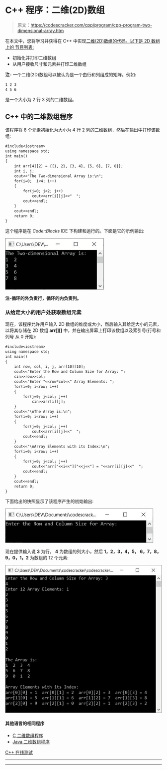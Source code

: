 # C++ 程序：二维(2D)数组

> 原文：<https://codescracker.com/cpp/program/cpp-program-two-dimensional-array.htm>

在本文中，您将学习并获得在 C++ 中实现[二维(2D)数组的代码。以下是 2D 数组上的 节目列表:](/cpp/cpp-two-dimensional-arrays.htm)

*   初始化并打印二维数组
*   从用户接收尺寸和元素并打印二维数组

**注-** 一个二维(2D)数组可以被认为是一个由行和列组成的矩阵。例如:

```
1 2 3
4 5 6
```

是一个大小为 2 行 3 列的二维数组。

## C++ 中的二维数组程序

该程序将 8 个元素初始化为大小为 4 行 2 列的二维数组，然后在输出中打印该数组:

```
#include<iostream>
using namespace std;
int main()
{
    int arr[4][2] = {{1, 2}, {3, 4}, {5, 6}, {7, 8}};
    int i, j;
    cout<<"The Two-dimensional Array is:\n";
    for(i=0;  i<4; i++)
    {
        for(j=0; j<2; j++)
            cout<<arr[i][j]<<"  ";
        cout<<endl;
    }
    cout<<endl;
    return 0;
}
```

这个程序是在 *Code::Blocks* IDE 下构建和运行的。下面是它的示例输出:

![two dimensional array in c++ programming](img/2352cebc4a8417ab271dca57d9d8a2d2.png)

**注-**循环的外**负责行，**循环的内**负责列。**

### 从给定大小的用户处获取数组元素

现在，该程序允许用户输入 2D 数组的维度或大小，然后输入其给定大小的元素，以将其存储在 2D 数组 **arr[][]** 中，并在输出屏幕上打印该数组以及索引号(行号和列号 从 0 开始):

```
#include<iostream>
using namespace std;
int main()
{
    int row, col, i, j, arr[10][10];
    cout<<"Enter the Row and Column Size for Array: ";
    cin>>row>>col;
    cout<<"Enter "<<row*col<<" Array Elements: ";
    for(i=0; i<row; i++)
    {
        for(j=0; j<col; j++)
            cin>>arr[i][j];
    }
    cout<<"\nThe Array is:\n";
    for(i=0; i<row; i++)
    {
        for(j=0; j<col; j++)
            cout<<arr[i][j]<<"  ";
        cout<<endl;
    }
    cout<<"\nArray Elements with its Index:\n";
    for(i=0; i<row; i++)
    {
        for(j=0; j<col; j++)
            cout<<"arr["<<i<<"]["<<j<<"] = "<<arr[i][j]<<"  ";
        cout<<endl;
    }
    cout<<endl;
    return 0;
}
```

下面给出的快照显示了该程序产生的初始输出:

![c++ two dimensional array program](img/59f0bbdbf8fb3c7aff256e09463af6a9.png)

现在提供输入说 **3** 为行， **4** 为数组的列大小，然后 **1，2，3，4，5， 6，7，8，9，0，1，2** 为数组的 12 个元素:

![c++ program 2d array](img/332bb37cb49865c4fee39884817bbe5d.png)

#### 其他语言的相同程序

*   [C 二维数组程序](/c/program/c-program-two-dimensional-array.htm)
*   [Java 二维数组程序](/java/program/java-program-two-dimensional-array.htm)

[C++ 在线测试](/exam/showtest.php?subid=3)

* * *

* * *